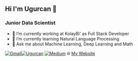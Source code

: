 
## Hi I'm Ugurcan 👋
### Junior Data Scientist


- 🔭 I’m currently working at KolayBi' as Full Stack Developer
- 🌱 I’m currently learning Natural Language Processing
- 💬 Ask me about Machine Learning, Deep Learning and Math 

[![Gmail](https://img.shields.io/badge/Gmail-D14836?style=for-the-badge&logo=gmail&logoColor=white)](ugurcankok0@gmail.com)[![Ugurcan](https://img.shields.io/badge/LinkedIn-0077B5?style=for-the-badge&logo=linkedin&logoColor=white)](https://www.linkedin.com/in/ugur-can-kok/) [![Medium](https://img.shields.io/badge/Medium-12100E?style=for-the-badge&logo=medium&logoColor=white)](https://medium.com/@ugurcankok0) :globe_with_meridians: [My Website](https://www.ugurcankok.me)
